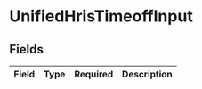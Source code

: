 # UnifiedHrisTimeoffInput


## Fields

| Field       | Type        | Required    | Description |
| ----------- | ----------- | ----------- | ----------- |